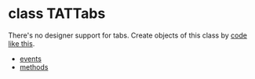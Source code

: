 class TATTabs
=============

There's no designer support for tabs. Create objects of this class by [code like this](create).

- [events](events)
- [methods](methods)

